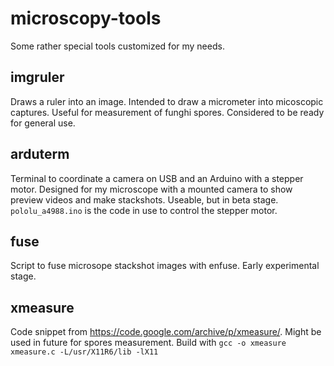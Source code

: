 # microscopy-tools

Some rather special tools customized for my needs.

## imgruler

Draws a ruler into an image. 
Intended to draw a micrometer into micoscopic captures. Useful for measurement of funghi spores.
Considered to be ready for general use.

## arduterm

Terminal to coordinate a camera on USB and an Arduino with a stepper motor. 
Designed for my microscope with a mounted camera to show preview videos and make stackshots.
Useable, but in beta stage. `pololu_a4988.ino` is the code in use to control the stepper motor.

## fuse

Script to fuse microsope stackshot images with enfuse. Early experimental stage.

## xmeasure

Code snippet from https://code.google.com/archive/p/xmeasure/.
Might be used in future for spores measurement. 
Build with `gcc -o xmeasure xmeasure.c -L/usr/X11R6/lib -lX11`
